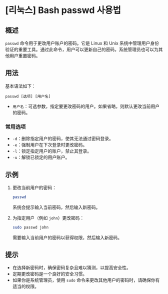 # [리눅스] Bash passwd 사용법

## 概述
`passwd` 命令用于更改用户账户的密码。它是 Linux 和 Unix 系统中管理用户身份验证的重要工具。通过此命令，用户可以更新自己的密码，系统管理员也可以为其他用户重置密码。

## 用法
基本语法如下：
```
passwd [选项] [用户名]
```
- `用户名`：可选参数，指定要更改密码的用户。如果省略，则默认更改当前用户的密码。

### 常用选项
- `-d`：删除指定用户的密码，使其无法通过密码登录。
- `-e`：强制用户在下次登录时更改密码。
- `-l`：锁定指定用户的账户，禁止其登录。
- `-u`：解锁已锁定的用户账户。

## 示例
1. 更改当前用户的密码：
   ```bash
   passwd
   ```
   系统会提示输入当前密码，然后输入新密码。

2. 为指定用户（例如 `john`）更改密码：
   ```bash
   sudo passwd john
   ```
   需要输入当前用户的密码以获得权限，然后输入新密码。

## 提示
- 在选择新密码时，确保密码复杂且难以猜测，以提高安全性。
- 定期更改密码是一个良好的安全习惯。
- 如果你是系统管理员，使用 `sudo` 命令来更改其他用户的密码时，请确保你有适当的权限。